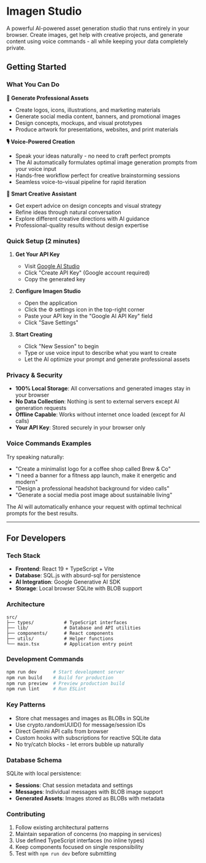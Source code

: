 # Imagen Studio

A powerful AI-powered asset generation studio that runs entirely in your browser. Create images, get help with creative projects, and generate content using voice commands - all while keeping your data completely private.

## Getting Started

### What You Can Do

**🎨 Generate Professional Assets**
- Create logos, icons, illustrations, and marketing materials
- Generate social media content, banners, and promotional images
- Design concepts, mockups, and visual prototypes
- Produce artwork for presentations, websites, and print materials

**🎙️ Voice-Powered Creation**
- Speak your ideas naturally - no need to craft perfect prompts
- The AI automatically formulates optimal image generation prompts from your voice input
- Hands-free workflow perfect for creative brainstorming sessions
- Seamless voice-to-visual pipeline for rapid iteration

**💬 Smart Creative Assistant**
- Get expert advice on design concepts and visual strategy
- Refine ideas through natural conversation
- Explore different creative directions with AI guidance
- Professional-quality results without design expertise

### Quick Setup (2 minutes)

1. **Get Your API Key**
   - Visit [Google AI Studio](https://aistudio.google.com/app/apikey)
   - Click "Create API Key" (Google account required)
   - Copy the generated key

2. **Configure Imagen Studio**
   - Open the application
   - Click the ⚙️ settings icon in the top-right corner
   - Paste your API key in the "Google AI API Key" field
   - Click "Save Settings"

3. **Start Creating**
   - Click "New Session" to begin
   - Type or use voice input to describe what you want to create
   - Let the AI optimize your prompt and generate professional assets

### Privacy & Security

- **100% Local Storage**: All conversations and generated images stay in your browser
- **No Data Collection**: Nothing is sent to external servers except AI generation requests
- **Offline Capable**: Works without internet once loaded (except for AI calls)
- **Your API Key**: Stored securely in your browser only

### Voice Commands Examples

Try speaking naturally:
- "Create a minimalist logo for a coffee shop called Brew & Co"
- "I need a banner for a fitness app launch, make it energetic and modern"
- "Design a professional headshot background for video calls"
- "Generate a social media post image about sustainable living"

The AI will automatically enhance your request with optimal technical prompts for the best results.

---

## For Developers

### Tech Stack

- **Frontend**: React 19 + TypeScript + Vite
- **Database**: SQL.js with absurd-sql for persistence
- **AI Integration**: Google Generative AI SDK
- **Storage**: Local browser SQLite with BLOB support

### Architecture

```
src/
├── types/           # TypeScript interfaces
├── lib/             # Database and API utilities
├── components/      # React components
├── utils/           # Helper functions
└── main.tsx         # Application entry point
```

### Development Commands

```bash
npm run dev      # Start development server
npm run build    # Build for production
npm run preview  # Preview production build
npm run lint     # Run ESLint
```

### Key Patterns

- Store chat messages and images as BLOBs in SQLite
- Use crypto.randomUUID() for message/session IDs
- Direct Gemini API calls from browser
- Custom hooks with subscriptions for reactive SQLite data
- No try/catch blocks - let errors bubble up naturally

### Database Schema

SQLite with local persistence:
- **Sessions**: Chat session metadata and settings
- **Messages**: Individual messages with BLOB image support
- **Generated Assets**: Images stored as BLOBs with metadata

### Contributing

1. Follow existing architectural patterns
2. Maintain separation of concerns (no mapping in services)
3. Use defined TypeScript interfaces (no inline types)
4. Keep components focused on single responsibility
5. Test with `npm run dev` before submitting